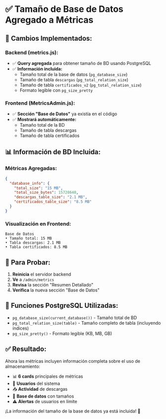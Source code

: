 # ✅ Tamaño de Base de Datos Agregado a Métricas

## 🔧 **Cambios Implementados:**

### **Backend (metrics.js):**
- ✅ **Query agregada** para obtener tamaño de BD usando PostgreSQL
- ✅ **Información incluida:**
  - Tamaño total de la base de datos (`pg_database_size`)
  - Tamaño de tabla `descargas` (`pg_total_relation_size`)
  - Tamaño de tabla `certificados_v2` (`pg_total_relation_size`)
  - Formato legible con `pg_size_pretty`

### **Frontend (MetricsAdmin.js):**
- ✅ **Sección "Base de Datos"** ya existía en el código
- ✅ **Mostrará automáticamente:**
  - Tamaño total de la BD
  - Tamaño de tabla descargas
  - Tamaño de tabla certificados

## 📊 **Información de BD Incluida:**

### **Métricas Agregadas:**
```json
{
  "database_info": {
    "total_size": "15 MB",
    "total_size_bytes": 15728640,
    "descargas_table_size": "2.1 MB",
    "certificados_table_size": "8.5 MB"
  }
}
```

### **Visualización en Frontend:**
```
Base de Datos
• Tamaño total: 15 MB
• Tabla descargas: 2.1 MB  
• Tabla certificados: 8.5 MB
```

## 🧪 **Para Probar:**

1. **Reinicia** el servidor backend
2. **Ve** a `/admin/metrics`
3. **Revisa** la sección "Resumen Detallado"
4. **Verifica** la nueva sección "Base de Datos"

## 🎯 **Funciones PostgreSQL Utilizadas:**

- `pg_database_size(current_database())` - Tamaño total de BD
- `pg_total_relation_size(table)` - Tamaño completo de tabla (incluyendo índices)
- `pg_size_pretty()` - Formato legible (KB, MB, GB)

## ✅ **Resultado:**

Ahora las métricas incluyen información completa sobre el uso de almacenamiento:
- 📊 **6 cards** principales de métricas
- 👥 **Usuarios** del sistema  
- 📥 **Actividad** de descargas
- 💾 **Base de datos** con tamaños
- ⚠️ **Alertas** de usuarios en límite

¡La información del tamaño de la base de datos ya está incluida! 🚀